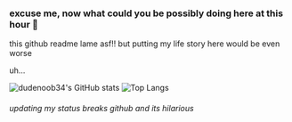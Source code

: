 ### excuse me, now what could you be possibly doing here at this hour 🤨

this github readme lame asf!!
but putting my life story here would be even worse

uh...

![dudenoob34's GitHub stats](https://github-readme-stats.vercel.app/api?username=dudenoob34&show_icons=true&theme=outrun)
![Top Langs](https://github-readme-stats.vercel.app/api/top-langs/?username=dudenoob34&theme=outrun)

###### updating my status breaks github and its hilarious
